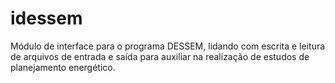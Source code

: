 # idessem
Módulo de interface para o programa DESSEM, lidando com escrita e leitura de arquivos de entrada e saída para auxiliar na realização de estudos de planejamento energético.
